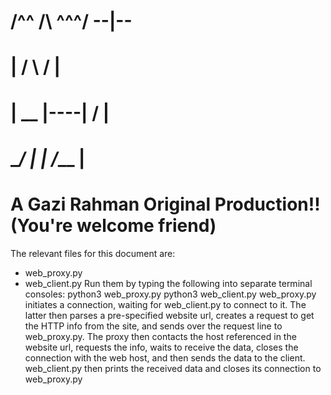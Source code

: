 #  /^^     /\    ^^^/  --|--
# |       /  \     /     |
# |  __  |----|   /      |
#  \__/  |    |  /___  __|__
# A Gazi Rahman Original Production!! (You're welcome friend)

The relevant files for this document are:
- web_proxy.py
- web_client.py
Run them by typing the following into separate terminal consoles:
python3 web_proxy.py
python3 web_client.py
web_proxy.py initiates a connection, waiting for web_client.py to connect to it. The latter then parses a pre-specified website url, creates a request to get the HTTP info from the site, and sends over the request line to web_proxy.py. The proxy then contacts the host referenced in the website url, requests the info, waits to receive the data, closes the connection with the web host, and then sends the data to the client. web_client.py then prints the received data and closes its connection to web_proxy.py

